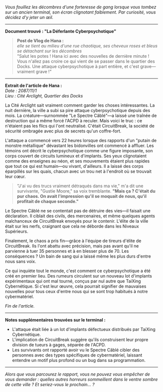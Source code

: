 _Vous fouillez les décombres d'une forteresse de gang lorsque vous tombez sur un ancien terminal, son écran clignotant faiblement. Par curiosité, vous décidez d'y jeter un œil._

---

**Document trouvé : "La Déferlante Cyberpsychotique"**

> **Post de Vlog de Hana :**  
> _elle se tient au milieu d'une rue chaotique, ses cheveux roses et bleus se détachant sur les décombres_  
> "Salut les potes ! Hana ici avec des nouvelles de dernière minute ! Vous n'allez pas croire ce qui vient de se passer dans le quartier des Docks. Une attaque cyberpsychotique à part entière, et c'est grave—vraiment grave !"

---

**Extrait de l'article de Hana :**  
_Date : 2087/11/1_  
_Lieu : Cité Arclight, Quartier des Docks_

La Cité Arclight sait vraiment comment garder les choses intéressantes. La nuit dernière, la ville a subi sa pire attaque cyberpsychotique depuis des mois. La créature—surnommée "Le Spectre Câblé"—a laissé une traînée de destruction qui a même forcé l'ACPD à reculer. Mais voici le truc : ce n'étaient pas les flics qui l'ont neutralisé. C'était CircuitBreak, la société de sécurité ombragée avec plus de secrets qu'un coffre-fort.

L'attaque a commencé vers 22 heures lorsque des rapports d'un "putain de monstre métallique" dévastant les bidonvilles ont commencé à affluer. Les témoins ont décrit le cyberpsychotique comme une figure imposante, son corps couvert de circuits lumineux et d'implants. Ses yeux clignotaient comme des enseignes au néon, et ses mouvements étaient plus rapides que tout ce qui est humain—ou vivant, d'ailleurs. Il a laissé des corps éparpillés sur les quais, chacun avec un trou net à l'endroit où se trouvait leur cœur.

> "J'ai vu des trucs vraiment détraqués dans ma vie," m'a dit une survivante, "Gustie Moore," sa voix tremblante. **"Mais ça ? C'était du pur chaos. On avait l'impression qu'il se moquait de nous, qu'il profitait de chaque seconde."**

Le Spectre Câblé ne se contentait pas de détruire des vies—il faisait une déclaration. Il ciblait des civils, des mercenaires, et même quelques agents malchanceux de CircuitBreak envoyés pour le contenir. L'élite de la ville était sur les nerfs, craignant que cela ne déborde dans les Niveaux Supérieurs.

Finalement, le chaos a pris fin—grâce à l'équipe de tireurs d'élite de CircuitBreak. Ils l'ont abattu avec précision, mais pas avant qu'il ne parvienne à tuer 35 personnes et à en blesser plus de 70. Les conséquences ? Un bain de sang qui a laissé même les plus durs d'entre nous sans voix.

Ce qui inquiète tout le monde, c'est comment ce cyberpsychotique a été créé en premier lieu. Des rumeurs circulent sur un nouveau lot d'implants expérimentaux qui ont mal tourné, conçus par nul autre que TaiXing Cybernétique. Si c'est leur œuvre, cela pourrait signifier de mauvaises nouvelles pour tous ceux d'entre nous qui se sont trop habitués à notre cybermatériel.

_Fin de l'article._

---

**Notes supplémentaires trouvées sur le terminal :**

- L'attaque était liée à un lot d'implants défectueux distribués par TaiXing Cybernétique.
- L'implication de CircuitBreak suggère qu'ils construisent leur propre division de tueurs à gages, séparée de l'ACPD.
- Les survivants ont rapporté avoir vu le Spectre Câblé cibler des personnes avec des types spécifiques de cybermatériel, laissant entendre un motif plus profond ou un bug dans sa programmation.

---

_Alors que vous parcourez le rapport, vous ne pouvez vous empêcher de vous demander : quelles autres horreurs sommeillent dans le ventre sombre de cette ville ? Et seriez-vous le prochain… ?_
